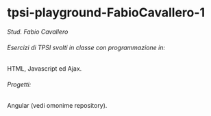 # tpsi-playground-FabioCavallero-1

_Stud. Fabio Cavallero_

###### Esercizi di TPSI svolti in classe con programmazione in:

HTML, Javascript ed Ajax.

###### Progetti: 

Angular (vedi omonime repository).

